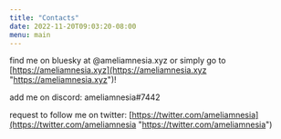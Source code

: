 ```yaml
---
title: "Contacts"
date: 2022-11-20T09:03:20-08:00
menu: main
---
```


find me on bluesky at @ameliamnesia.xyz or simply go to [https://ameliamnesia.xyz](https://ameliamnesia.xyz "https://ameliamnesia.xyz")!

add me on discord: ameliamnesia#7442

request to follow me on twitter: [https://twitter.com/ameliamnesia](https://twitter.com/ameliamnesia "https://twitter.com/ameliamnesia")